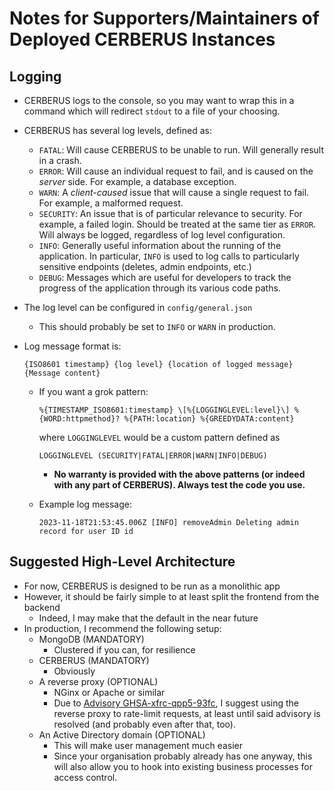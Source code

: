 # Notes for Supporters/Maintainers of Deployed CERBERUS Instances

## Logging

- CERBERUS logs to the console, so you may want to wrap this in a command which will redirect `stdout` to a file of your choosing.
- CERBERUS has several log levels, defined as:
  - `FATAL`: Will cause CERBERUS to be unable to run. Will generally result in a crash.
  - `ERROR`: Will cause an individual request to fail, and is caused on the *server* side. For example, a database exception.
  - `WARN`: A *client-caused* issue that will cause a single request to fail. For example, a malformed request.
  - `SECURITY`: An issue that is of  particular relevance to security. For example, a failed login. Should be treated at the same tier as `ERROR`. Will always be logged, regardless of log level configuration.
  - `INFO`: Generally useful information about the running of the application. In particular, `INFO` is used to log calls to particularly sensitive endpoints (deletes, admin endpoints, etc.)
  - `DEBUG`: Messages which are useful for developers to track the progress of the application through its various code paths.
- The log level can be configured in `config/general.json`
  - This should probably be set to `INFO` or `WARN` in production.
- Log message format is:
  
  `{ISO8601 timestamp} {log level} {location of logged message} {Message content}`
  - If you want a grok pattern:
  
    `%{TIMESTAMP_ISO8601:timestamp} \[%{LOGGINGLEVEL:level}\] %{WORD:httpmethod}? %{PATH:location} %{GREEDYDATA:content}`

    where `LOGGINGLEVEL` would be a custom pattern defined as

    `LOGGINGLEVEL (SECURITY|FATAL|ERROR|WARN|INFO|DEBUG)`
    - **No warranty is provided with the above patterns (or indeed with any part of CERBERUS). Always test the code you use.** 
  - Example log message:

    `2023-11-18T21:53:45.006Z [INFO] removeAdmin Deleting admin record for user ID id`

## Suggested High-Level Architecture

- For now, CERBERUS is designed to be run as a monolithic app
- However, it should be fairly simple to at least split the frontend from the backend
  - Indeed, I may make that the default in the near future
- In production, I recommend the following setup:
  - MongoDB (MANDATORY)
    - Clustered if you can, for resilience
  - CERBERUS (MANDATORY)
    - Obviously
  - A reverse proxy (OPTIONAL)
    - NGinx or Apache or similar
    - Due to [Advisory GHSA-xfrc-qpp5-93fc](https://github.com/cow-co/cerberus/security/advisories/GHSA-xfrc-qpp5-93fc), I suggest using the reverse proxy to rate-limit requests, at least until said advisory is resolved (and probably even after that, too).
  - An Active Directory domain (OPTIONAL)
    - This will make user management much easier
    - Since your organisation probably already has one anyway, this will also allow you to hook into existing business processes for access control.